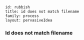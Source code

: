 ````
id: rubbish
title: id does not match filename
family: process
layout: pervasiveIdea
````

### Id does not match filename

